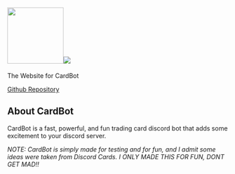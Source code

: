 # <img src="https://card-bot.github.io/assets/image.png" height="128" width="128"><img src="https://card-bot.github.io/assets/logo.png"><br>
The Website for CardBot

<a href="https://github.com/ZippyMagician/CardBot">Github Repository</a>

## About CardBot
CardBot is a fast, powerful, and fun trading card discord bot that adds some excitement to your discord server.

_NOTE: CardBot is simply made for testing and for fun, and I admit some ideas were taken from Discord Cards. I ONLY MADE THIS FOR FUN, DONT GET MAD!!_
